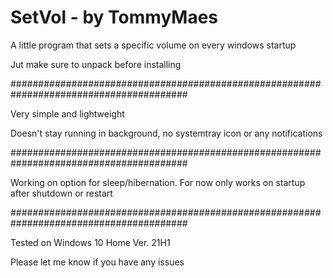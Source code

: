 # SetVol - by TommyMaes
A little program that sets a specific volume on every windows startup

Jut make sure to unpack before installing

########################################################################################

Very simple and lightweight

Doesn't stay running in background, no systemtray icon or any notifications

########################################################################################

Working on option for sleep/hibernation. For now only works on startup after shutdown or restart

########################################################################################

Tested on Windows 10 Home Ver. 21H1

Please let me know if you have any issues

